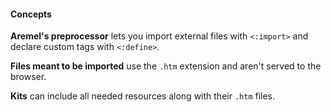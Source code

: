 #### Concepts

**Aremel's preprocessor** lets you import external files with `<:import>` and declare custom tags with `<:define>`.

**Files meant to be imported** use the `.htm` extension and aren't served to the browser.

**Kits** can include all needed resources along with their `.htm` files.

